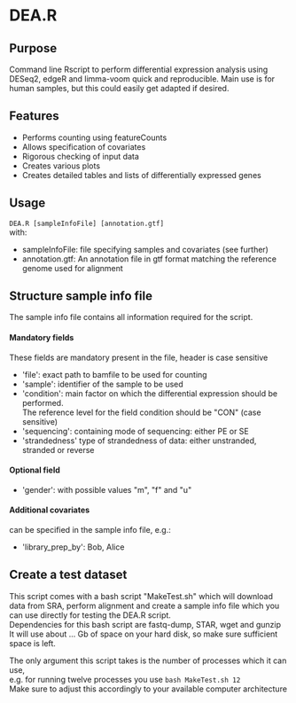 # DEA.R

## Purpose
Command line Rscript to perform differential expression analysis using DESeq2, edgeR and limma-voom quick and reproducible. Main use is for human samples, but this could easily get adapted if desired.

## Features
- Performs counting using featureCounts  
- Allows specification of covariates  
- Rigorous checking of input data  
- Creates various plots  
- Creates detailed tables and lists of differentially expressed genes  

## Usage
`DEA.R [sampleInfoFile] [annotation.gtf]`  
with:  
- sampleInfoFile:     file specifying samples and covariates (see further)
- annotation.gtf:      An annotation file in gtf format matching the reference genome used for alignment  

## Structure sample info file
The sample info file contains all information required for the script.  
#### Mandatory fields
These fields are mandatory present in the file, header is case sensitive
- 'file': exact path to bamfile to be used for counting  
- 'sample': identifier of the sample to be used  
- 'condition': main factor on which the differential expression should be performed.   
The reference level for the field condition should be "CON" (case sensitive)  
- 'sequencing': containing mode of sequencing: either PE or SE  
- 'strandedness' type of strandedness of data: either unstranded, stranded or reverse  
#### Optional field
- 'gender': with possible values "m", "f" and "u"  
#### Additional covariates
can be specified in the sample info file, e.g.:  
- 'library_prep_by': Bob, Alice  


## Create a test dataset
This script comes with a bash script "MakeTest.sh" which will download data from SRA, perform alignment and create a sample info file which you can use directly for testing the DEA.R script.  
Dependencies for this bash script are fastq-dump, STAR, wget and gunzip  
It will use about ... Gb of space on your hard disk, so make sure sufficient space is left.  

The only argument this script takes is the number of processes which it can use,  
e.g. for running twelve processes you use `bash MakeTest.sh 12`  
Make sure to adjust this accordingly to your available computer architecture
